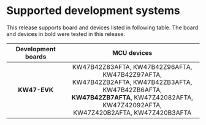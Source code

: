 # Supported development systems

This release supports board and devices listed in following table. The board and devices in bold were tested in this release.

|Development boards|MCU devices|
|:--:              |:--:       |
|**KW47-EVK**|KW47B42Z83AFTA, KW47B42Z96AFTA, KW47B42Z97AFTA,<br> KW47B42ZB2AFTA, KW47B42ZB3AFTA, KW47B42ZB6AFTA,<br> **KW47B42ZB7AFTA**, KW47Z42082AFTA, KW47Z42092AFTA,<br> KW47Z420B2AFTA, KW47Z420B3AFTA|
